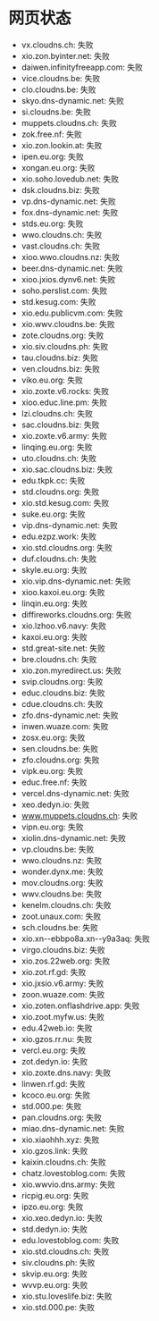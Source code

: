 # 网页状态
- vx.cloudns.ch: 失败
- xio.zon.byinter.net: 失败
- daiwen.infinityfreeapp.com: 失败
- vice.cloudns.be: 失败
- clo.cloudns.be: 失败
- skyo.dns-dynamic.net: 失败
- si.cloudns.be: 失败
- muppets.cloudns.ch: 失败
- zok.free.nf: 失败
- xio.zon.lookin.at: 失败
- ipen.eu.org: 失败
- xongan.eu.org: 失败
- xio.soho.lovedub.net: 失败
- dsk.cloudns.biz: 失败
- vp.dns-dynamic.net: 失败
- fox.dns-dynamic.net: 失败
- stds.eu.org: 失败
- wwo.cloudns.ch: 失败
- vast.cloudns.ch: 失败
- xioo.wwo.cloudns.nz: 失败
- beer.dns-dynamic.net: 失败
- xioo.jxios.dynv6.net: 失败
- soho.perslist.com: 失败
- std.kesug.com: 失败
- xio.edu.publicvm.com: 失败
- xio.wwv.cloudns.be: 失败
- zote.cloudns.org: 失败
- xio.siv.cloudns.ph: 失败
- tau.cloudns.biz: 失败
- ven.cloudns.biz: 失败
- viko.eu.org: 失败
- xio.zoxte.v6.rocks: 失败
- xioo.educ.line.pm: 失败
- lzi.cloudns.ch: 失败
- sac.cloudns.biz: 失败
- xio.zoxte.v6.army: 失败
- linqing.eu.org: 失败
- uto.cloudns.ch: 失败
- xio.sac.cloudns.biz: 失败
- edu.tkpk.cc: 失败
- std.cloudns.org: 失败
- xio.std.kesug.com: 失败
- suke.eu.org: 失败
- vip.dns-dynamic.net: 失败
- edu.ezpz.work: 失败
- xio.std.cloudns.org: 失败
- duf.cloudns.ch: 失败
- skyle.eu.org: 失败
- xio.vip.dns-dynamic.net: 失败
- xioo.kaxoi.eu.org: 失败
- linqin.eu.org: 失败
- diffireworks.cloudns.org: 失败
- xio.lzhoo.v6.navy: 失败
- kaxoi.eu.org: 失败
- std.great-site.net: 失败
- bre.cloudns.ch: 失败
- xio.zon.myredirect.us: 失败
- svip.cloudns.org: 失败
- educ.cloudns.biz: 失败
- cdue.cloudns.ch: 失败
- zfo.dns-dynamic.net: 失败
- inwen.wuaze.com: 失败
- zosx.eu.org: 失败
- sen.cloudns.be: 失败
- zfo.cloudns.org: 失败
- vipk.eu.org: 失败
- educ.free.nf: 失败
- vercel.dns-dynamic.net: 失败
- xeo.dedyn.io: 失败
- www.muppets.cloudns.ch: 失败
- vipn.eu.org: 失败
- xiolin.dns-dynamic.net: 失败
- vp.cloudns.be: 失败
- wwo.cloudns.nz: 失败
- wonder.dynx.me: 失败
- mov.cloudns.org: 失败
- wwv.cloudns.be: 失败
- kenelm.cloudns.ch: 失败
- zoot.unaux.com: 失败
- sch.cloudns.be: 失败
- xio.xn--ebbpo8a.xn--y9a3aq: 失败
- virgo.cloudns.biz: 失败
- xio.zos.22web.org: 失败
- xio.zot.rf.gd: 失败
- xio.jxsio.v6.army: 失败
- zoon.wuaze.com: 失败
- xio.zoten.onflashdrive.app: 失败
- xio.zoot.myfw.us: 失败
- edu.42web.io: 失败
- xio.gzos.rr.nu: 失败
- vercl.eu.org: 失败
- zot.dedyn.io: 失败
- xio.zoxte.dns.navy: 失败
- linwen.rf.gd: 失败
- kcoco.eu.org: 失败
- std.000.pe: 失败
- pan.cloudns.org: 失败
- miao.dns-dynamic.net: 失败
- xio.xiaohhh.xyz: 失败
- xio.gzos.link: 失败
- kaixin.cloudns.ch: 失败
- chatz.lovestoblog.com: 失败
- xio.wwvio.dns.army: 失败
- ricpig.eu.org: 失败
- ipzo.eu.org: 失败
- xio.xeo.dedyn.io: 失败
- std.dedyn.io: 失败
- edu.lovestoblog.com: 失败
- xio.std.cloudns.ch: 失败
- siv.cloudns.ph: 失败
- skvip.eu.org: 失败
- wvvp.eu.org: 失败
- xio.stu.loveslife.biz: 失败
- xio.std.000.pe: 失败
